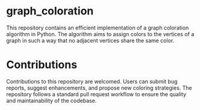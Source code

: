# graph_coloration
This repository contains an efficient implementation of a graph coloration algorithm in Python. The algorithm aims to assign colors to the vertices of a graph in such a way that no adjacent vertices share the same color. 
# Contributions
Contributions to this repository are welcomed. Users can submit bug reports, suggest enhancements, and propose new coloring strategies. The repository follows a standard pull request workflow to ensure the quality and maintainability of the codebase.
